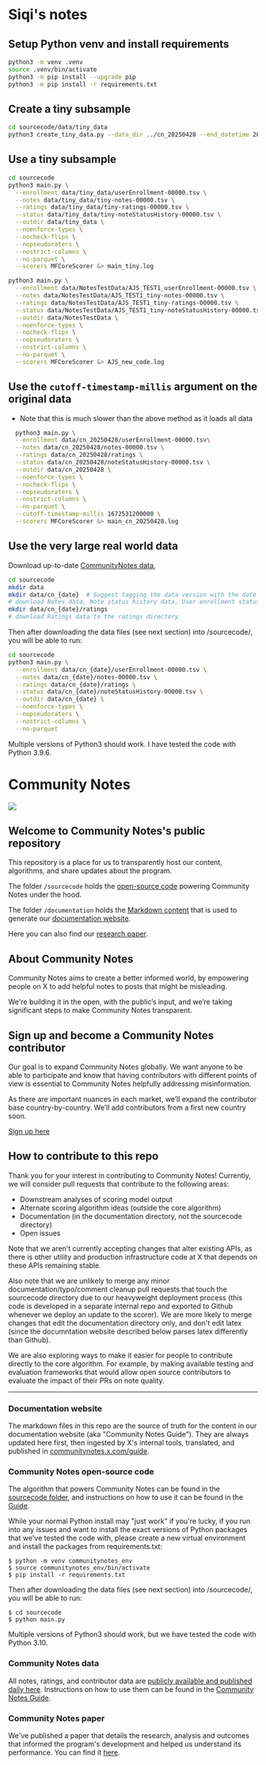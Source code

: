 # Siqi's notes

## Setup Python venv and install requirements
```bash
python3 -m venv .venv
source .venv/bin/activate
python3 -m pip install --upgrade pip
python3 -m pip install -r requirements.txt
```

## Create a tiny subsample
```bash
cd sourcecode/data/tiny_data 
python3 create_tiny_data.py --data_dir ../cn_20250428 --end_datetime 2023-01-01
```

## Use a tiny subsample
```bash
cd sourcecode
python3 main.py \
  --enrollment data/tiny_data/userEnrollment-00000.tsv \
  --notes data/tiny_data/tiny-notes-00000.tsv \
  --ratings data/tiny_data/tiny-ratings-00000.tsv \
  --status data/tiny_data/tiny-noteStatusHistory-00000.tsv \
  --outdir data/tiny_data \
  --noenforce-types \
  --nocheck-flips \
  --nopseudoraters \
  --nostrict-columns \
  --no-parquet \
  --scorers MFCoreScorer &> main_tiny.log

python3 main.py \
  --enrollment data/NotesTestData/AJS_TEST1_userEnrollment-00000.tsv \
  --notes data/NotesTestData/AJS_TEST1_tiny-notes-00000.tsv \
  --ratings data/NotesTestData/AJS_TEST1_tiny-ratings-00000.tsv \
  --status data/NotesTestData/AJS_TEST1_tiny-noteStatusHistory-00000.tsv \
  --outdir data/NotesTestData \
  --noenforce-types \
  --nocheck-flips \
  --nopseudoraters \
  --nostrict-columns \
  --no-parquet \
  --scorers MFCoreScorer &> AJS_new_code.log
```

## Use the `cutoff-timestamp-millis` argument on the original data
* Note that this is much slower than the above method as it loads all data
```bash
  python3 main.py \
  --enrollment data/cn_20250428/userEnrollment-00000.tsv\
  --notes data/cn_20250428/notes-00000.tsv \
  --ratings data/cn_20250428/ratings \
  --status data/cn_20250428/noteStatusHistory-00000.tsv \
  --outdir data/cn_20250428 \
  --noenforce-types \
  --nocheck-flips \
  --nopseudoraters \
  --nostrict-columns \
  --no-parquet \
  --cutoff-timestamp-millis 1672531200000 \
  --scorers MFCoreScorer &> main_cn_20250428.log
```

## Use the very large real world data
Download up-to-date [CommunityNotes data](https://twitter.com/i/communitynotes/download-data),

``` bash
cd sourcecode
mkdir data
mkdir data/cn_{date}  # Suggest tagging the data version with the date
# download Notes data, Note status history data, User enrollment status data
mkdir data/cn_{date}/ratings
# download Ratings data to the ratings directory
```

Then after downloading the data files (see next section) into /sourcecode/, you will be able to run:
```bash
cd sourcecode
python3 main.py \
  --enrollment data/cn_{date}/userEnrollment-00000.tsv \
  --notes data/cn_{date}/notes-00000.tsv \
  --ratings data/cn_{date}/ratings \
  --status data/cn_{date}/noteStatusHistory-00000.tsv \
  --outdir data/cn_{date} \
  --noenforce-types \
  --nopseudoraters \
  --nostrict-columns \
  --no-parquet
```

Multiple versions of Python3 should work. I have tested the code with Python 3.9.6.

# Community Notes

![](/documentation/images/help-rate-this-note-expanded.png)

## Welcome to Community Notes's public repository

This repository is a place for us to transparently host our content, algorithms, and share updates about the program.

The folder `/sourcecode` holds the [open-source code](https://github.com/twitter/communitynotes/tree/main/sourcecode) powering Community Notes under the hood.

The folder `/documentation` holds the [Markdown content](https://github.com/twitter/communitynotes/tree/main/documentation) that is used to generate our [documentation website](https://communitynotes.x.com/guide).

Here you can also find our [research paper](https://github.com/twitter/communitynotes/blob/main/birdwatch_paper_2022_10_27.pdf).

## About Community Notes

Community Notes aims to create a better informed world, by empowering people on X to add helpful notes to posts that might be misleading.

We're building it in the open, with the public’s input, and we’re taking significant steps to make Community Notes transparent.

## Sign up and become a Community Notes contributor

Our goal is to expand Community Notes globally. We want anyone to be able to participate and know that having contributors with different points of view is essential to Community Notes helpfully addressing misinformation.

As there are important nuances in each market, we’ll expand the contributor base country-by-country. We’ll add contributors from a first new country soon.

[Sign up here](https://x.com/i/flow/join-birdwatch)

## How to contribute to this repo

Thank you for your interest in contributing to Community Notes! Currently, we will consider pull requests that contribute to the following areas:
* Downstream analyses of scoring model output
* Alternate scoring algorithm ideas (outside the core algorithm)
* Documentation (in the documentation directory, not the sourcecode directory)
* Open issues

Note that we aren’t currently accepting changes that alter existing APIs, as there is other utility and production infrastructure code at X that depends on these APIs remaining stable.

Also note that we are unlikely to merge any minor documentation/typo/comment cleanup pull requests that touch the sourcecode directory due to our heavyweight deployment process (this code is developed in a separate internal repo and exported to Github whenever we deploy an update to the scorer). We are more likely to merge changes that edit the documentation directory only, and don't edit latex (since the documntation website described below parses latex differently than Github).

We are also exploring ways to make it easier for people to contribute directly to the core algorithm. For example, by making available testing and evaluation frameworks that would allow open source contributors to evaluate the impact of their PRs on note quality.

---

### Documentation website

The markdown files in this repo are the source of truth for the content in our documentation website (aka "Community Notes Guide"). They are always updated here first, then ingested by X's internal tools, translated, and published in [communitynotes.x.com/guide](https://communitynotes.x.com/guide).

### Community Notes open-source code

The algorithm that powers Community Notes can be found in the [sourcecode folder](https://github.com/twitter/communitynotes/tree/main/sourcecode), and instructions on how to use it can be found in the [Guide](https://twitter.github.io/communitynotes/note-ranking-code/).

While your normal Python install may "just work" if you're lucky, if you run into any issues and want to install the exact versions of Python packages that we've tested the code with, please create a new virtual environment and install the packages from requirements.txt:

```
$ python -m venv communitynotes_env
$ source communitynotes_env/bin/activate
$ pip install -r requirements.txt
```

Then after downloading the data files (see next section) into /sourcecode/, you will be able to run:

```
$ cd sourcecode
$ python main.py
```

Multiple versions of Python3 should work, but we have tested the code with Python 3.10.

### Community Notes data

All notes, ratings, and contributor data are [publicly available and published daily here](https://x.com/i/communitynotes/download-data). Instructions on how to use them can be found in the [Community Notes Guide](https://communitynotes.x.com/guide/under-the-hood/download-data/).

### Community Notes paper

We've published a paper that details the research, analysis and outcomes that informed the program's development and helped us understand its performance. You can find it [here](https://github.com/twitter/communitynotes/blob/main/birdwatch_paper_2022_10_27.pdf).

